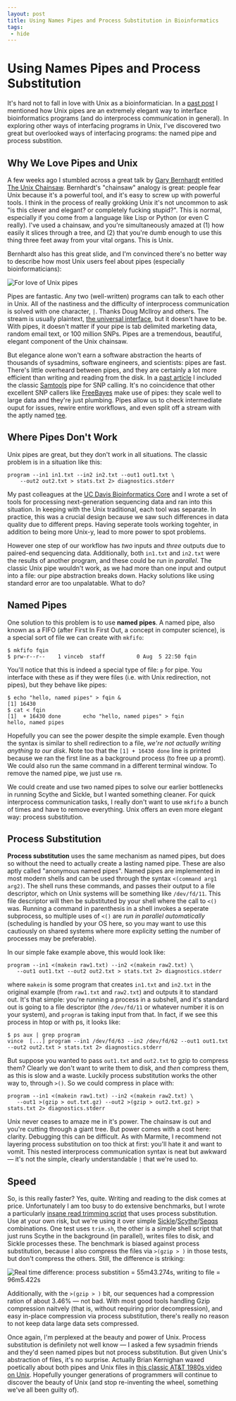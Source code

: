 ```yaml
---
layout: post
title: Using Names Pipes and Process Substitution in Bioinformatics
tags:
 - hide
---
```


# Using Names Pipes and Process Substitution

It's hard not to fall in love with Unix as a bioinformatician. In a
[past post](http://vincebuffalo.org/2013/01/26/bioinfo-interfaces.html)
I mentioned how Unix pipes are an extremely elegant way to interface
bioinformatics programs (and do interprocess communication in
general). In exploring other ways of interfacing programs in Unix,
I've discovered two great but overlooked ways of interfacing programs:
the named pipe and process substition.

## Why We Love Pipes and Unix

A few weeks ago I stumbled across a great talk by
[Gary Bernhardt](https://twitter.com/garybernhardt) entitled
[The Unix Chainsaw](http://www.confreaks.com/videos/615-cascadiaruby2011-the-unix-chainsaw). Bernhardt's
"chainsaw" analogy is great: people fear Unix because it's a powerful
tool, and it's easy to screw up with powerful tools. I think in the
process of really grokking Unix it's not uncommon to ask "is this
clever and elegant? or completely fucking stupid?". This is normal,
especially if you come from a language like Lisp or Python (or even C
really). I've used a chainsaw, and you're simultaneously amazed at (1)
how easily it slices through a tree, and (2) that you're dumb enough
to use this thing three feet away from your vital organs. This is
Unix.

Bernhardt also has this great slide, and I'm convinced there's no
better way to describe how most Unix users feel about pipes
(especially bioinformaticians):

![For love of Unix pipes](/images/pipes.png)

Pipes are fantastic. Any two (well-written) programs can talk to each
other in Unix. All of the nastiness and the difficulty of interprocess
communication is solved with one character, `|`. Thanks Doug McIlroy
and others. The stream is usually plaintext,
[the universal interface](http://en.wikipedia.org/wiki/Unix_philosophy#McIlroy:_A_Quarter_Century_of_Unix),
but it doesn't have to be. With pipes, it doesn't matter if your pipe
is tab delimited marketing data, random email text, or 100 million
SNPs. Pipes are a tremendous, beautiful, elegant component of the Unix
chainsaw.

But elegance alone won't earn a software abstraction the hearts of
thousands of sysadmins, software engineers, and scientists: pipes are
fast. There's little overheard between pipes, and they are certainly a
lot more efficient than writing and reading from the disk. In a
[past article](http://vincebuffalo.org/2013/01/26/bioinfo-interfaces.html)
I included the classic [Samtools](http://samtools.sourceforge.net/)
pipe for SNP calling. It's no coincidence that other excellent SNP
callers like [FreeBayes](https://github.com/ekg/freebayes) make use of
pipes: they scale well to large data and they're just plumbing. Pipes
allow us to check intermediate ouput for issues, rewire entire
workflows, and even split off a stream with the aptly named
[tee](http://en.wikipedia.org/wiki/Tee_(command)).


## Where Pipes Don't Work

Unix pipes are great, but they don't work in all situations. The
classic problem is in a situation like this:

    program --in1 in1.txt --in2 in2.txt --out1 out1.txt \
	    --out2 out2.txt > stats.txt 2> diagnostics.stderr
	
My past colleagues at the
[UC Davis Bioinformatics Core](http://bioinformatics.ucdavis.edu/) and
I wrote a set of tools for processing next-generation sequencing data
and ran into this situation. In keeping with the Unix traditional,
each tool was separate. In practice, this was a crucial design because
we saw such differences in data quality due to different preps. Having
seperate tools working togehter, in addition to being more Unix-y,
lead to more power to spot problems.

However one step of our workflow has *two* inputs and *three* outputs
due to paired-end sequencing data. Additionally, both `in1.txt` and
`in2.txt` were the results of another program, and these could be run
in *parallel*. The classic Unix pipe wouldn't work, as we had more
than one input and output into a file: our pipe abstraction breaks
down. Hacky solutions like using standard error are too
unpalatable. What to do?

## Named Pipes

One solution to this problem is to use **named pipes**. A named pipe,
also known as a FIFO (after First In First Out, a concept in computer
science), is a special sort of file we can create with `mkfifo`:


    $ mkfifo fqin
	$ prw-r--r--    1 vinceb  staff          0 Aug  5 22:50 fqin
	
You'll notice that this is indeed a special type of file: `p` for
pipe. You interface with these as if they were files (i.e. with Unix
redirection, not pipes), but they behave like pipes:

    $ echo "hello, named pipes" > fqin &
	[1] 16430
	$ cat < fqin
	[1]  + 16430 done       echo "hello, named pipes" > fqin
	hello, named pipes
	
Hopefully you can see the power despite the simple example. Even
though the syntax is similar to shell redirection to a file, *we're
not actually writing anything to our disk*. Note too that the `[1] +
16430 done` line is printed because we ran the first line as a
background process (to free up a promt). We could also run the same
command in a different terminal window. To remove the named pipe, we
just use `rm`.

We could create and use two named pipes to solve our earlier
bottlenecks in running Scythe and Sickle, but I wanted something
cleaner. For quick interprocess communication tasks, I really don't
want to use `mkfifo` a bunch of times and have to remove everything.
Unix offers an even more elegant way: process substitution.

## Process Substitution

**Process substitution** uses the same mechanism as named pipes, but
does so without the need to actually create a lasting named
pipe. These are also aptly called "anonymous named pipes". Named pipes
are implemented in most modern shells and can be used through the
syntax `<(command arg1 arg2)`. The shell runs these commands, and
passes their output to a file descriptor, which on Unix systems will
be something like `/dev/fd/11`. This file descriptor will then be
substituted by your shell where the call to `<()` was. Running a
command in parenthesis in a shell invokes a seperate subprocess, so
multiple uses of `<()` are *run in parallel automatically* (scheduling
is handled by your OS here, so you may want to use this cautiously
on shared systems where more explicity setting the number of processes
may be preferable).

In our simple fake example above, this would look like:

    program --in1 <(makein raw1.txt) --in2 <(makein raw2.txt) \
	   --out1 out1.txt --out2 out2.txt > stats.txt 2> diagnostics.stderr

where `makein` is some program that creates `in1.txt` and `in2.txt` in
the original example (from `raw1.txt` and `raw2.txt`) and outputs it
to standard out. It's that simple: you're running a process in a
subshell, and it's standard out is going to a file descriptor (the
`/dev/fd/11` or whatever number it is on your system), and `program`
is taking input from that. In fact, if we see this process in htop or with
ps, it looks like:

    $ ps aux | grep program
    vince  [...] program --in1 /dev/fd/63 --in2 /dev/fd/62 --out1 out1.txt --out2 out2.txt > stats.txt 2> diagnostics.stderr

But suppose you wanted to pass `out1.txt` and `out2.txt` to gzip to
compress them? Clearly we don't want to write them to disk, and *then*
compress them, as this is slow and a waste. Luckily process
substitution works the other way to, through `>()`. So we could
compress in place with:

    program --in1 <(makein raw1.txt) --in2 <(makein raw2.txt) \
	   --out1 >(gzip > out.txt.gz) --out2 >(gzip > out2.txt.gz) > stats.txt 2> diagnostics.stderr
	   
Unix never ceases to amaze me in it's power. The chainsaw is out and
you're cutting through a giant tree. But power comes with a cost here:
clarity. Debugging this can be difficult. As with Marmite, I recommend
not layering process substitution on too thick at first: you'll hate
it and want to vomit. This nested interprocess communication syntax is
neat but awkward — it's not the simple, clearly understandable `|`
that we're used to.

## Speed

So, is this really faster? Yes, quite. Writing and reading to the disk
comes at price. Unfortunately I am too busy to do extensive
benchmarks, but I wrote a particularly
[insane read trimming script](https://gist.github.com/vsbuffalo/6181676)
that uses process substitution. Use at your own risk, but we're using
it over simple
[Sickle](https://github.com/najoshi/sickle)/[Scythe](https://github.com/vsbuffalo/scythe)/[Seqqs](https://github.com/vsbuffalo/seqqs)
combinations. One test uses `trim.sh`, the other is a simple shell
script that just runs Scythe in the background (in parallel), writes
files to disk, and Sickle processes these. The benchmark is biased
against process substitution, because I also compress the files via
`>(gzip > )` in those tests, but don't compress the others. Still, the
difference is striking:

![Real time difference: process substition = 55m43.274s, writing to file = 96m5.422s](/images/ps_benchmarks.png)

Additionally, with the `>(gzip > )` bit, our sequences had a
compression ration of about 3.46% — not bad. With most good tools
handling Gzip compression naitvely (that is, without requiring prior
decompression), and easy in-place compression via process
substitution, there's really no reason to not keep data large data
sets compressed.

Once again, I'm perplexed at the beauty and power of Unix. Process
substitution is definilety not well know — I asked a few sysadmin
friends and they'd seen named pipes but not process substitution. But
given Unix's abstraction of files, it's no surprise. Actually Brian
Kernighan waxed poetically about both pipes and Unix files in
[this classic AT&T 1980s video on Unix](http://techchannel.att.com/play-video.cfm/2012/2/22/AT&T-Archives-The-UNIX-System). Hopefully
younger generations of programmers will continue to discover the
beauty of Unix (and stop re-inventing the wheel, something we've all
been guilty of).

